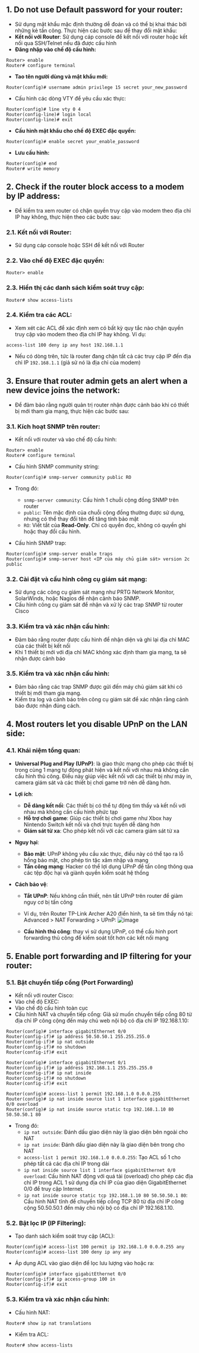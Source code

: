 ## 1. Do not use Default password for your router:
- Sử dụng mật khẩu mặc định thường dễ đoán và có thể bị khai thác bởi những kẻ tấn công. Thực hiện các bước sau để thay đổi mật khẩu:
- **Kết nối với Router**: Sử dụng cáp console để kết nối với router hoặc kết nối qua SSH/Telnet nếu đã được cấu hình
- **Đăng nhập vào chế độ cấu hình:**
```
Router> enable
Router# configure terminal
```
- **Tao tên người dùng và mật khẩu mới:**
```
Router(config)# username admin privilege 15 secret your_new_password
```
- Cấu hình các dòng VTY để yêu cầu xác thực:
```
Router(config)# line vty 0 4
Router(config-line)# login local
Router(config-line)# exit
```
- **Cấu hình mật khẩu cho chế độ EXEC đặc quyền:**
```
Router(config)# enable secret your_enable_password
```
- **Lưu cấu hình:**
```
Router(config)# end
Router# write memory
```

## 2. Check if the router block access to a modem by IP address:
- Để kiểm tra xem router có chặn quyền truy cập vào modem theo địa chỉ IP hay không, thực hiện theo các bước sau:

### 2.1. Kết nối với Router:
- Sử dụng cáp console hoặc SSH để kết nối với Router
### 2.2. Vào chế độ EXEC đặc quyền:
```shell
Router> enable
```
### 2.3. Hiển thị các danh sách kiểm soát truy cập:
```
Router# show access-lists
```

### 2.4. Kiểm tra các ACL:
- Xem xét các ACL để xác định xem có bất kỳ quy tắc nào chặn quyền truy cập vào modem theo địa chỉ IP hay không. Ví dụ:
```
access-list 100 deny ip any host 192.168.1.1
```
- Nếu có dòng trên, tức là router đang chặn tất cả các truy cập IP đến địa chỉ IP `192.168.1.1` (giả sử nó là địa chỉ của modem)

## 3. Ensure that router admin gets an alert when a new device joins the network:
- Để đảm bảo rằng người quản trị router nhận được cảnh báo khi có thiết bị mới tham gia mạng, thực hiện các bước sau:
### 3.1. Kích hoạt SNMP trên router:
- Kết nối với router và vào chế độ cấu hình:
```
Router> enable
Router# configure terminal
```
- Cấu hình SNMP community string:
```
Router(config)# snmp-server community public RO
```
- Trong đó:
  - `snmp-server community`: Cấu hình 1 chuỗi cộng đồng SNMP trên router
  - `public`: Tên mặc định của chuỗi cộng đồng thường được sử dụng, nhưng có thể thay đổi tên để tăng tính bảo mật
  - `RO`: Viết tắt của **Read-Only**. Chỉ có quyền đọc, không có quyền ghi hoặc thay đổi cấu hình.
    
- Cấu hình SNMP trap:
```
Router(config)# snmp-server enable traps
Router(config)# snmp-server host <IP của máy chủ giám sát> version 2c public
```
### 3.2. Cài đặt và cấu hình công cụ giám sát mạng: 
- Sử dụng các công cụ giám sát mạng như PRTG Network Monitor, SolarWinds, hoặc Nagios để nhận cảnh báo SNMP.
- Cấu hình công cụ giám sát để nhận và xử lý các trap SNMP từ router Cisco
### 3.3. Kiểm tra và xác nhận cấu hình:
- Đảm bảo rằng router được cấu hình để nhận diện và ghi lại địa chỉ MAC của các thiết bị kết nối
- Khi 1 thiết bị mới với địa chỉ MAC không xác định tham gia mạng, ta sẽ nhận được cảnh báo

### 3.5. Kiểm tra và xác nhận cấu hình: 
- Đảm bảo rằng các trap SNMP được gửi đến máy chủ giám sát khi có thiết bị mới tham gia mạng.
- Kiểm tra log và cảnh báo trên công cụ giám sát để xác nhận rằng cảnh báo được nhận đúng cách.

## 4. Most routers let you disable UPnP on the LAN side:
### 4.1. Khái niệm tổng quan:
- **Universal Plug and Play (UPnP)**: là giao thức mạng cho phép các thiết bị trong cùng 1 mạng tự động phát hiện và kết nối với nhau mà không cần cấu hình thủ công. Điều này giúp việc kết nối với các thiết bị như máy in, camera giám sát và các thiết bị chơi game trở nên dễ dàng hơn.
- **Lợi ích**:
  - **Dễ dàng kết nối**: Các thiết bị có thể tự động tìm thấy và kết nối với nhau mà không cần cấu hình phức tạp
  - **Hỗ trợ chơi game**: Giúp các thiết bị chơi game như Xbox hay Nintendo Switch kết nối và chơi trực tuyến dễ dàng hơn
  - **Giám sát từ xa**: Cho phép kết nối với các camera giám sát từ xa
- **Nguy hại**:
  - **Bảo mật**: UPnP không yêu cầu xác thực, điều này có thể tạo ra lỗ hổng bảo mật, cho phép tin tặc xâm nhập và mạng
  - **Tấn công mạng**: Hacker có thể lợi dụng UPnP để tấn công thông qua các tệp độc hại và giành quyền kiểm soát hệ thống
 
- **Cách bảo vệ**:
  - **Tắt UPnP**: Nếu không cần thiết, nên tắt UPnP trên router để giảm nguy cơ bị tấn công
  - Ví dụ, trên Router TP-Link Archer A20 điển hình, ta sẽ tìm thấy nó tại: Advanced > NAT Forwarding > UPnP:
  ![image](https://github.com/user-attachments/assets/ada4d627-cc36-4431-b4e6-3a020546a23a)

  - **Cấu hình thủ công**: thay vì sử dụng UPnP, có thể cấu hình port forwarding thủ công để kiểm soát tốt hơn các kết nối mạng

## 5. Enable port forwarding and IP filtering for your router:
### 5.1. Bật chuyển tiếp cổng (Port Forwarding)
- Kết nối với router Cisco:
- Vào chế độ EXEC:
- Vào chế độ cấu hình toàn cục
- Cấu hình NAT và chuyển tiếp cổng: Giả sử muốn chuyển tiếp cổng 80 từ địa chỉ IP công cộng đến máy chủ web nội bộ có địa chỉ IP 192.168.1.10:
```shell
Router(config)# interface gigabitEthernet 0/0
Router(config-if)# ip address 50.50.50.1 255.255.255.0
Router(config-if)# ip nat outside
Router(config-if)# no shutdown
Router(config-if)# exit

Router(config)# interface gigabitEthernet 0/1
Router(config-if)# ip address 192.168.1.1 255.255.255.0
Router(config-if)# ip nat inside
Router(config-if)# no shutdown
Router(config-if)# exit

Router(config)# access-list 1 permit 192.168.1.0 0.0.0.255
Router(config)# ip nat inside source list 1 interface gigabitEthernet 0/0 overload
Router(config)# ip nat inside source static tcp 192.168.1.10 80 50.50.50.1 80
```
- Trong đó:
  - `ip nat outside`: Đánh dấu giao diện này là giao diện bên ngoài cho NAT
  - `ip nat inside`: Đánh dấu giao diện này là giao diện bên trong cho NAT
  - `access-list 1 permit 192.168.1.0 0.0.0.255`: Tạo ACL số 1 cho phép tất cả các địa chỉ IP trong dải
  - `ip nat inside source list 1 interface gigabitEthernet 0/0 overload`: Cấu hình NAT động với quá tải (overload) cho phép các địa chỉ IP trong ACL 1 sử dụng địa chỉ IP của giao diện GigabitEthernet 0/0 để truy cập Internet.
  - `ip nat inside source static tcp 192.168.1.10 80 50.50.50.1 80`: Cấu hình NAT tĩnh để chuyển tiếp cổng TCP 80 từ địa chỉ IP công cộng 50.50.50.1 đến máy chủ nội bộ có địa chỉ IP 192.168.1.10.
### 5.2. Bật lọc IP (IP Filtering):
- Tạo danh sách kiểm soát truy cập (ACL):
```shell
Router(config)# access-list 100 permit ip 192.168.1.0 0.0.0.255 any
Router(config)# access-list 100 deny ip any any
```

- Áp dụng ACL vào giao diện để lọc lưu lượng vào hoặc ra:
```
Router(config)# interface gigabitEthernet 0/0
Router(config-if)# ip access-group 100 in
Router(config-if)# exit
```

### 5.3. Kiểm tra và xác nhận cấu hình:
- Cấu hình NAT:
```
Router# show ip nat translations
```

- Kiểm tra ACL:
```
Router# show access-lists
```
